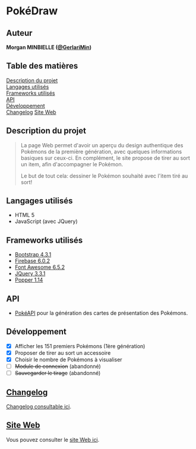 # PokéDraw

## Auteur

**Morgan MINBIELLE ([@GerlariMin](https://github.com/GerlariMin))**

## Table des matières

[Description du projet](#description-du-projet)  
[Langages utilisés](#langages-utilisés)  
[Frameworks utilisés](#frameworks-utilisés)  
[API](#api)  
[Développement](#développement)  
[Changelog](#changelog)
[Site Web](#site-web)

## Description du projet

> La page Web permet d'avoir un aperçu du design authentique des Pokémons de la première génération, avec quelques informations basiques sur ceux-ci.
> En complément, le site propose de tirer au sort un item, afin d'accompagner le Pokémon.
>
> Le but de tout cela: dessiner le Pokémon souhaité avec l'item tiré au sort!

## Langages utilisés

- HTML 5
- JavaScript (avec JQuery)

## Frameworks utilisés

- [Bootstrap 4.3.1](https://getbootstrap.com/docs/4.3/getting-started/introduction/)
- [Firebase 6.0.2](https://firebase.google.com/docs)
- [Font Awesome 6.5.2](https://fontawesome.com/v6/search)
- [JQuery 3.3.1](https://api.jquery.com/category/deprecated/deprecated-3.3/)
- [Popper 1.14](https://popper.js.org/docs/v1/)

## API

- [PokéAPI](https://pokeapi.co/docs/v2) pour la génération des cartes de présentation des Pokémons.

## Développement

- [x] Afficher les 151 premiers Pokémons (1ère génération)
- [x] Proposer de tirer au sort un accessoire
- [x] Choisir le nombre de Pokémons à visualiser
- [ ] ~~Module de connexion~~ (abandonné)
- [ ] ~~Sauvegarder le tirage~~ (abandonné)

## [Changelog](https://github.com/GerlariMin/PokeDraw/blob/main/CHANGELOG.md)

[Changelog consultable ici](https://github.com/GerlariMin/PokeDraw/blob/main/CHANGELOG.md).

## [Site Web](https://gerlarimin.github.io/PokeDraw/index.html)

Vous pouvez consulter le [site Web ici](https://gerlarimin.github.io/PokeDraw/index.html).